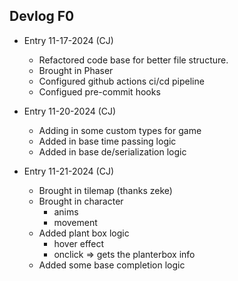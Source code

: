 ## Devlog F0

- Entry 11-17-2024 (CJ)
  - Refactored code base for better file structure.
  - Brought in Phaser
  - Configured github actions ci/cd pipeline
  - Configued pre-commit hooks

- Entry 11-20-2024 (CJ)
  - Adding in some custom types for game
  - Added in base time passing logic
  - Added in base de/serialization logic

- Entry 11-21-2024 (CJ)
  - Brought in tilemap (thanks zeke)
  - Brought in character
    - anims
    - movement
  - Added plant box logic
    - hover effect
    - onclick => gets the planterbox info
  - Added some base completion logic
